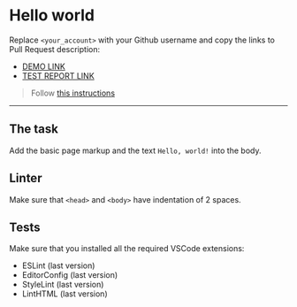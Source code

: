 # Hello world

Replace `<your_account>` with your Github username and copy the links to Pull Request description:
- [DEMO LINK](https://vladyslav-svorin.github.io/layout_hello-world/)
- [TEST REPORT LINK](https://vladyslav-svorin.github.io/layout_hello-world/report/html_report/)

> Follow [this instructions](https://mate-academy.github.io/layout_task-guideline/#how-to-solve-the-layout-tasks-on-github)
___

## The task

Add the basic page markup and the text `Hello, world!` into the body.

## Linter

Make sure that `<head>` and `<body>` have indentation of 2 spaces.

## Tests

Make sure that you installed all the required VSCode extensions:

- ESLint (last version)
- EditorConfig (last version)
- StyleLint (last version)
- LintHTML (last version)
